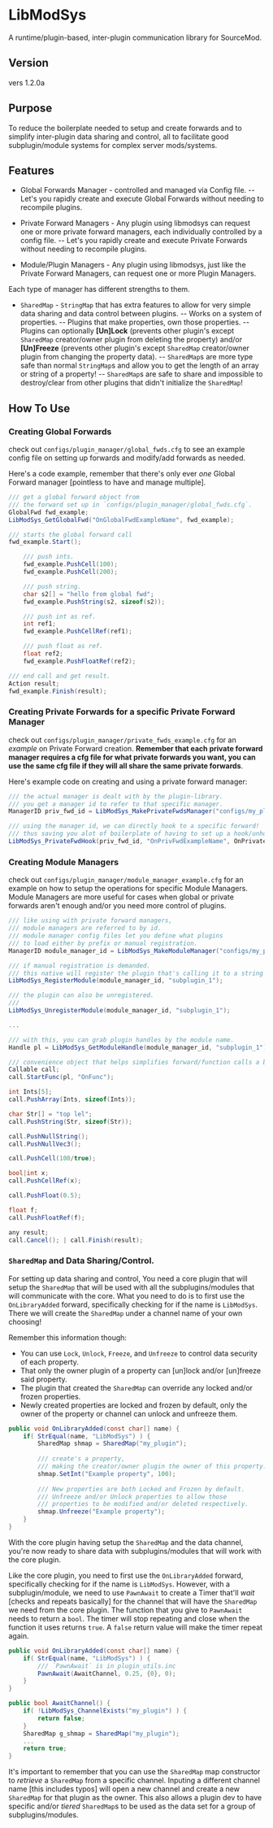 # LibModSys
A runtime/plugin-based, inter-plugin communication library for SourceMod.


## Version
vers 1.2.0a


## Purpose
To reduce the boilerplate needed to setup and create forwards and to simplify inter-plugin data sharing and control, all to facilitate good subplugin/module systems for complex server mods/systems.


## Features
* Global Forwards Manager - controlled and managed via Config file.
-- Let's you rapidly create and execute Global Forwards without needing to recompile plugins.

* Private Forward Managers - Any plugin using libmodsys can request one or more private forward managers, each individually controlled by a config file.
-- Let's you rapidly create and execute Private Forwards without needing to recompile plugins.

* Module/Plugin Managers - Any plugin using libmodsys, just like the Private Forward Managers, can request one or more Plugin Managers.

Each type of manager has different strengths to them.


* `SharedMap` - `StringMap` that has extra features to allow for very simple data sharing and data control between plugins.
-- Works on a system of properties.
-- Plugins that make properties, own those properties.
-- Plugins can optionally **[Un]Lock** (prevents other plugin's except `SharedMap` creator/owner plugin from deleting the property) and/or **[Un]Freeze** (prevents other plugin's except `SharedMap` creator/owner plugin from changing the property data).
-- `SharedMap`s are more type safe than normal `StringMap`s and allow you to get the length of an array or string of a property!
-- `SharedMap`s are safe to share and impossible to destroy/clear from other plugins that didn't initialize the `SharedMap`!


## How To Use

### Creating Global Forwards

check out `configs/plugin_manager/global_fwds.cfg` to see an example config file on setting up forwards and modify/add forwards as needed.

Here's a code example, remember that there's only ever _one_ Global Forward manager [pointless to have and manage multiple].
```cs
/// get a global forward object from
/// the forward set up in `configs/plugin_manager/global_fwds.cfg`.
GlobalFwd fwd_example;
LibModSys_GetGlobalFwd("OnGlobalFwdExampleName", fwd_example);

/// starts the global forward call
fwd_example.Start();

	/// push ints.
	fwd_example.PushCell(100);
	fwd_example.PushCell(200);

	/// push string.
	char s2[] = "hello from global fwd";
	fwd_example.PushString(s2, sizeof(s2));

	/// push int as ref.
	int ref1;
	fwd_example.PushCellRef(ref1);

	/// push float as ref.
	float ref2;
	fwd_example.PushFloatRef(ref2);

/// end call and get result.
Action result;
fwd_example.Finish(result);
```


### Creating Private Forwards for a specific Private Forward Manager

check out `configs/plugin_manager/private_fwds_example.cfg` for an _example_ on Private Forward creation. **Remember that each private forward manager requires a cfg file for what private forwards you want, you can use the same cfg file if they will all share the same private forwards**.

Here's example code on creating and using a private forward manager:
```cs
/// the actual manager is dealt with by the plugin-library.
/// you get a manager id to refer to that specific manager.
ManagerID priv_fwd_id = LibModSys_MakePrivateFwdsManager("configs/my_plugin/private_fwds.cfg");

/// using the manager id, we can directly hook to a specific forward!
/// thus saving you alot of boilerplate of having to set up a hook/unhook system!
LibModSys_PrivateFwdHook(priv_fwd_id, "OnPrivFwdExampleName", OnPrivateFwdTest);
```

### Creating Module Managers

check out `configs/plugin_manager/module_manager_example.cfg` for an example on how to setup the operations for specific Module Managers. Module Managers are more useful for cases when global or private forwards aren't enough and/or you need more control of plugins.

```cs
/// like using with private forward managers,
/// module managers are referred to by id.
/// module manager config files let you define what plugins
/// to load either by prefix or manual registration.
ManagerID module_manager_id = LibModSys_MakeModuleManager("configs/my_plugin/module_manager.cfg");

/// if manual registration is demanded.
/// this native will register the plugin that's calling it to a string name id.
LibModSys_RegisterModule(module_manager_id, "subplugin_1");

/// the plugin can also be unregistered.
/// 
LibModSys_UnregisterModule(module_manager_id, "subplugin_1");

...

/// with this, you can grab plugin handles by the module name.
Handle pl = LibModSys_GetModuleHandle(module_manager_id, "subplugin_1");

/// convenience object that helps simplifies forward/function calls a bit.
Callable call;
call.StartFunc(pl, "OnFunc");

int Ints[5];
call.PushArray(Ints, sizeof(Ints));

char Str[] = "top lel";
call.PushString(Str, sizeof(Str));

call.PushNullString();
call.PushNullVec3();

call.PushCell(100/true);

bool|int x;
call.PushCellRef(x);

call.PushFloat(0.5);

float f;
call.PushFloatRef(f);

any result;
call.Cancel(); | call.Finish(result);
```

### `SharedMap` and Data Sharing/Control.
For setting up data sharing and control, You need a core plugin that will setup the `SharedMap` that will be used with all the subplugins/modules that will communicate with the core. What you need to do is to first use the `OnLibraryAdded` forward, specifically checking for if the name is `LibModSys`. There we will create the `SharedMap` under a channel name of your own choosing!

Remember this information though:

* You can use `Lock`, `Unlock`, `Freeze`, and `Unfreeze` to control data security of each property.
* That only the owner plugin of a property can [un]lock and/or [un]freeze said property.
* The plugin that created the `SharedMap` can override any locked and/or frozen properties.
* Newly created properties are locked and frozen by default, only the owner of the property or channel can unlock and unfreeze them.

```cs
public void OnLibraryAdded(const char[] name) {
	if( StrEqual(name, "LibModSys") ) {
		SharedMap shmap = SharedMap("my_plugin");
		
		/// create's a property,
		/// making the creator/owner plugin the owner of this property.
		shmap.SetInt("Example property", 100);
		
		/// New properties are both Locked and Frozen by default.
		/// Unfreeze and/or Unlock properties to allow those
		/// properties to be modified and/or deleted respectively.
		shmap.Unfreeze("Example property");
	}
}
```

With the core plugin having setup the `SharedMap` and the data channel, you're now ready to share data with subplugins/modules that will work with the core plugin.


Like the core plugin, you need to first use the `OnLibraryAdded` forward, specifically checking for if the name is `LibModSys`. However, with a subplugin/module, we need to use `PawnAwait` to create a Timer that'll _wait_ [checks and repeats basically] for the channel that will have the `SharedMap` we need from the core plugin. The function that you give to `PawnAwait` needs to return a `bool`. The timer will stop repeating and close when the function it uses returns `true`. A `false` return value will make the timer repeat again.

```cs
public void OnLibraryAdded(const char[] name) {
	if( StrEqual(name, "LibModSys") ) {
		/// `PawnAwait` is in plugin_utils.inc
		PawnAwait(AwaitChannel, 0.25, {0}, 0);
	}
}

public bool AwaitChannel() {
	if( !LibModSys_ChannelExists("my_plugin") ) {
		return false;
	}
	SharedMap g_shmap = SharedMap("my_plugin");
	...
	return true;
}
```

It's important to remember that you can use the `SharedMap` map constructor to _retrieve_ a `SharedMap` from a specific channel. Inputing a different channel name [this includes typos] will open a new channel and create a new `SharedMap` for that plugin as the owner. This also allows a plugin dev to have specific and/or _tiered_ `SharedMap`s to be used as the data set for a group of subplugins/modules.

